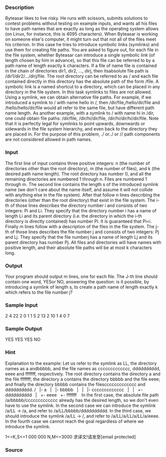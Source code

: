 
### Description
Byteasar likes to live risky. He runs with scissors, submits solutions to contest problems without testing on example inputs, and wants all his files to have path names that are exactly as long as the operating system allows (on Linux, for instance, this is 4095 characters).
When Byteasar is working on someone else's computer, it might turn out that not all of the files meet his criterion. In this case he tries to introduce symbolic links (symlinks) and use them for creating file paths. You are asked to figure out, for each file in the file system, whether Byteasar can introduce a single symbolic link (of length chosen by him in advance), so that this file can be referred to by a path name of length exactly k characters.
If a file of name file is contained in the chain of directories dir1, dir2, ..., dirj, then itsabsolute file path is /dir1/dir2/.../dirj/file. The root directory can be referred to as / and each file contained directly in this directory has the absolute path of the form /file. A symbolic link is a named shortcut to a directory, which can be placed in any directory in the file system. In this task symlinks to files are not allowed. Using a symlink, we can obtain alternative file paths. For example, if we introduced a symlink to / with name hello in /, then /dir/file,/hello/dir/file and /hello/hello/dir/file would all refer to the same file, but have different path name length. As another example, with a symlink to / with name hi in /dir, one could obtain file paths: /dir/file, /dir/hi/dir/file, /dir/hi/dir/hi/dir/file. Note that it is perfectly legal for symlinks to point upwards, downwards or sidewards in the file system hierarchy, and even back to the directory they are placed in. For the purpose of this problem, ./ or../ or // path components are not considered allowed in path names.
### Input
The first line of input contains three positive integers: n (the number of directories other than the root directory), m (the number of files), and k (the desired path name length). The root directory has number 0, and all the remaining directories are numbered 1 through n. Files are numbered 1 through m. The second line contains the length s of the introduced symlink name (we don't care about the name itself, and assume it will not collide with anything else in the file system).
After that follow n lines describing the directories (other than the root directory) that exist in the file system. The i-th of those lines describes the directory number i and consists of two integers: Pi and Li. They specify that the directory number i has a name of length Li and its parent directory (i.e. the directory in which the i-th directory is directly contained) has number Pi. It is guaranteed that Pi<i.
Finally m lines follow with a description of the files in the file system. The j-th of those lines describes the file number j and consists of two integers: Pj and Lj. They specify that the file numberj has a name of length Lj and its parent directory has number Pj.
All files and directories will have names with positive length, and their absolute file paths will be at most k characters long.

### Output
Your program should output m lines, one for each file. The J-th line should contain one word, YESor NO, answering the question: is it possible, by introducing a symlink of length s, to create a path name of length exactly k which refers to the file number j?
### Sample Input
2 4 22
2
0 1
1 5
2 13
2 10
1 4
0 7

### Sample Output
YES
YES
YES
NO

### Hint
Explanation to the example: Let us refer to the symlink as LL, the directory names as a andbbbbb, and the file names as ccccccccccccc, dddddddddd, eeee and fffffff, respectively. The root directory contains the directory a and the file fffffff; the directory a contains the directory bbbbb and the file eeee; and finally the directory bbbbb contains the filesccccccccccccc and dddddddddd.
/
  |- a
  |   |- bbbbb
  |   |   |- ccccccccccccc
  |   |   +- dddddddddd
  |   +- eeee
  +- fffffff
  
In the first case, the absolute file path /a/bbbbb/ccccccccccccc already has the desired length, so we don't even have to use the symlink. In the second case we can introduce the symlink /a/LL -> /a, and refer to /a/LL/bbbbb/dddddddddd. In the third case, we should introduce the symlink /a/LL -> /, and refer to /a/LL/a/LL/a/LL/a/eeee. In the fourth case we cannot reach the goal regardless of where we introduce the symlink.

1<=K,S<=1 000 000
N,M<=3000
求译文!请发至[email protected]

### Source
